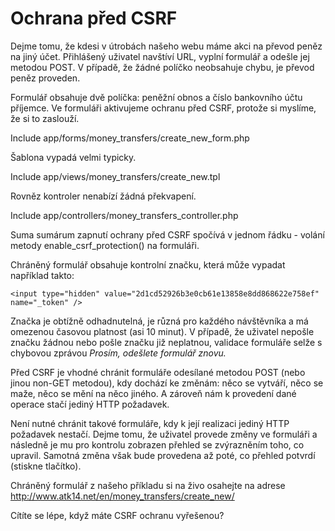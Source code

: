 Ochrana před CSRF
=================

Dejme tomu, že kdesi v útrobách našeho webu máme akci na převod peněz na jiný účet. Přihlášený uživatel navštíví URL, vyplní formulář a odešle jej metodou POST. V případě, že žádné políčko neobsahuje chybu, je převod peněz proveden.

Formulář obsahuje dvě políčka: peněžní obnos a číslo bankovního účtu příjemce. Ve formuláři aktivujeme ochranu před CSRF, protože si myslíme, že si to zaslouží.

Include app/forms/money_transfers/create_new_form.php

Šablona vypadá velmi typicky.

Include app/views/money_transfers/create_new.tpl

Rovněz kontroler nenabízí žádná překvapení.

Include app/controllers/money_transfers_controller.php

Suma sumárum zapnutí ochrany před CSRF spočívá v jednom řádku - volání metody enable\_csrf\_protection() na formuláři.

Chráněný formulář obsahuje kontrolní značku, která může vypadat například takto:

	<input type="hidden" value="2d1cd52926b3e0cb61e13858e8dd868622e758ef" name="_token" />

Značka je obtížně odhadnutelná, je různá pro každého návštěvníka a má omezenou časovou platnost (asi 10 minut). V případě, že uživatel nepošle značku žádnou nebo pošle značku již neplatnou, validace formuláře selže s chybovou zprávou *Prosím, odešlete formulář znovu.*

Před CSRF je vhodné chránit formuláře odesílané metodou POST (nebo jinou non-GET metodou), kdy dochází ke změnám: něco se vytváří, něco se maže, něco se mění na něco jiného. A zároveň nám k provedení dané operace stačí jediný HTTP požadavek.

Není nutné chránit takové formuláře, kdy k její realizaci jediný HTTP požadavek nestačí. Dejme tomu, že uživatel provede změny ve formuláři a následně je mu pro kontrolu zobrazen přehled se zvýrazněním toho, co upravil.
Samotná změna však bude provedena až poté, co přehled potvrdí (stiskne tlačítko).

Chráněný formulář z našeho příkladu si na živo osahejte na adrese <http://www.atk14.net/en/money_transfers/create_new/>

Cítíte se lépe, když máte CSRF ochranu vyřešenou?
